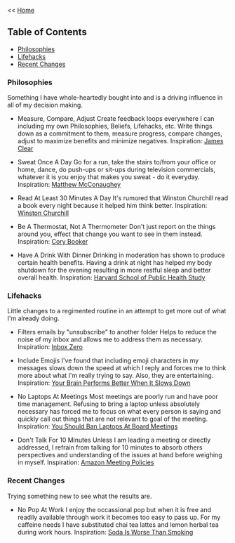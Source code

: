 << [Home](https://github.com/dubrie/public)

## Table of Contents

- [Philosophies](#philosophies)
- [Lifehacks](#lifehacks)
- [Recent Changes](#recent-changes)



### Philosophies
Something I have whole-heartedly bought into and is a driving influence in all of my decision making.

- Measure, Compare, Adjust
Create feedback loops everywhere I can including my own Philosophies, Beliefs, Lifehacks, etc. Write things down as a commitment to them, measure progress, compare changes, adjust to maximize benefits and minimize negatives.
Inspiration: [James Clear](http://jamesclear.com/feedback-loops)

- Sweat Once A Day
Go for a run, take the stairs to/from your office or home, dance, do push-ups or sit-ups during television commercials, whatever it is you enjoy that makes you sweat - do it everyday.
Inspiration: [Matthew McConaughey](http://www.heraldsun.com.au/entertainment/movies/all-the-joy-of-oz/story-e6frf9h6-1111115440934?nk=663a4f3500f795d460097bc6a5bda9e2-1448396669)

-  Read At Least 30 Minutes A Day
It's rumored that Winston Churchill read a book every night because it helped him think better.
Inspiration: [Winston Churchill](https://en.wikipedia.org/wiki/Winston_Churchill)

- Be A Thermostat, Not A Thermometer
Don't just report on the things around you, effect that change you want to see in them instead.
Inspiration: [Cory Booker](https://www.facebook.com/corybooker/posts/10150525338532228)

- Have A Drink With Dinner
Drinking in moderation has shown to produce certain health benefits. Having a drink at night has helped my body shutdown for the evening resulting in more restful sleep and better overall health.
Inspiration: [Harvard School of Public Health Study](http://www.hsph.harvard.edu/nutritionsource/alcohol-full-story/)

### Lifehacks
Little changes to a regimented routine in an attempt to get more out of what I'm already doing.

- Filters emails by "unsubscribe" to another folder
Helps to reduce the noise of my inbox and allows me to address them as necessary.
Inspiration: [Inbox Zero](http://www.newyorker.com/culture/culture-desk/zero-dark-inbox)

- Include Emojis
I've found that including emoji characters in my messages slows down the speed at which I reply and forces me to think more about what I'm really trying to say. Also, they are entertaining.
Inspiration: [Your Brain Performs Better When It Slows Down](http://bigthink.com/think-tank/steven-kotler-flow-states)

- No Laptops At Meetings 
Most meetings are poorly run and have poor time management. Refusing to bring a laptop unless absolutely necessary has forced me to focus on what every person is saying and quickly call out things that are not relevant to goal of the meeting.
Inspiration: [You Should Ban Laptops At Board Meetings](http://techcrunch.com/2011/10/31/why-you-should-ban-laptops-at-board-meetings/)

- Don't Talk For 10 Minutes
Unless I am leading a meeting or directly addressed, I refrain from talking for 10 minutes to absorb others perspectives and understanding of the issues at hand before weighing in myself.
Inspiration: [Amazon Meeting Policies](http://fortune.com/2012/11/16/amazons-jeff-bezos-the-ultimate-disrupter/)

### Recent Changes
Trying something new to see what the results are.

- No Pop At Work
I enjoy the occassional pop but when it is free and readily available through work it becomes too easy to pass up. For my caffeine needs I have substituted chai tea lattes and lemon herbal tea during work hours.
Inspiration: [Soda Is Worse Than Smoking](http://time.com/3513875/soda-may-age-you-as-much-as-smoking/)



